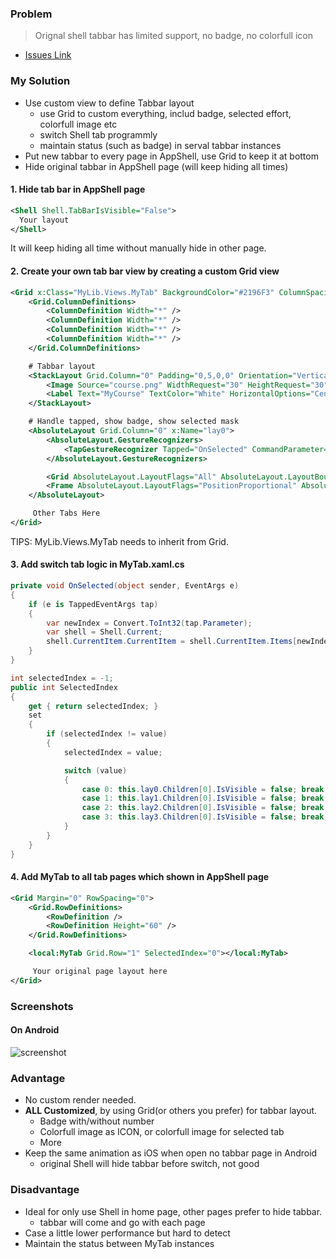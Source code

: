 ### Problem
> Orignal shell tabbar has limited support, no badge, no colorfull icon

- [Issues Link](https://github.com/xamarin/Xamarin.Forms/issues/6112)

### My Solution
- Use custom view to define Tabbar layout
  - use Grid to custom everything, includ badge, selected effort, colorfull image etc
  - switch Shell tab programmly
  - maintain status (such as badge) in serval tabbar instances
- Put new tabbar to every page in AppShell, use Grid to keep it at bottom
- Hide original tabbar in AppShell page (will keep hiding all times)

#### 1. Hide tab bar in AppShell page
``` xml
<Shell Shell.TabBarIsVisible="False">
  Your layout
</Shell>
```

It will keep hiding all time without manually hide in other page.

#### 2. Create your own tab bar view by creating a custom Grid view
``` xml
<Grid x:Class="MyLib.Views.MyTab" BackgroundColor="#2196F3" ColumnSpacing="0">
    <Grid.ColumnDefinitions>
        <ColumnDefinition Width="*" />
        <ColumnDefinition Width="*" />
        <ColumnDefinition Width="*" />
        <ColumnDefinition Width="*" />
    </Grid.ColumnDefinitions>

    # Tabbar layout
    <StackLayout Grid.Column="0" Padding="0,5,0,0" Orientation="Vertical">
        <Image Source="course.png" WidthRequest="30" HeightRequest="30"></Image>
        <Label Text="MyCourse" TextColor="White" HorizontalOptions="Center"></Label>
    </StackLayout>

    # Handle tapped, show badge, show selected mask
    <AbsoluteLayout Grid.Column="0" x:Name="lay0">
        <AbsoluteLayout.GestureRecognizers>
            <TapGestureRecognizer Tapped="OnSelected" CommandParameter="0"></TapGestureRecognizer>
        </AbsoluteLayout.GestureRecognizers>

        <Grid AbsoluteLayout.LayoutFlags="All" AbsoluteLayout.LayoutBounds="0,1,1,1" IsVisible="true" BackgroundColor="White" Opacity="0.2"></Grid>
        <Frame AbsoluteLayout.LayoutFlags="PositionProportional" AbsoluteLayout.LayoutBounds=".9,0.1,12,12" CornerRadius="6" BackgroundColor="#cf1322" Padding="0"></Frame>
    </AbsoluteLayout>

     Other Tabs Here
</Grid>
```
TIPS: MyLib.Views.MyTab needs to inherit from Grid.

#### 3. Add switch tab logic in MyTab.xaml.cs
``` c#
private void OnSelected(object sender, EventArgs e)
{
    if (e is TappedEventArgs tap)
    {
        var newIndex = Convert.ToInt32(tap.Parameter);
        var shell = Shell.Current;
        shell.CurrentItem.CurrentItem = shell.CurrentItem.Items[newIndex];
    }
}

int selectedIndex = -1;
public int SelectedIndex
{
    get { return selectedIndex; }
    set
    {
        if (selectedIndex != value)
        {
            selectedIndex = value;

            switch (value)
            {
                case 0: this.lay0.Children[0].IsVisible = false; break;
                case 1: this.lay1.Children[0].IsVisible = false; break;
                case 2: this.lay2.Children[0].IsVisible = false; break;
                case 3: this.lay3.Children[0].IsVisible = false; break;
            }
        }
    }
}

```

#### 4. Add MyTab to all tab pages which shown in AppShell page
``` xml
<Grid Margin="0" RowSpacing="0">
    <Grid.RowDefinitions>
        <RowDefinition />
        <RowDefinition Height="60" />
    </Grid.RowDefinitions>

    <local:MyTab Grid.Row="1" SelectedIndex="0"></local:MyTab>

     Your original page layout here
</Grid>
```

### Screenshots
#### On Android
![screenshot](https://user-images.githubusercontent.com/8391427/85477959-71e7c200-b60f-11ea-8afe-20005af3bdf6.gif)

### Advantage
- No custom render needed.
- **ALL Customized**, by using Grid(or others you prefer) for tabbar layout. 
  - Badge with/without number
  - Colorfull image as ICON, or colorfull image for selected tab
  - More
- Keep the same animation as iOS when open no tabbar page in Android
  - original Shell will hide tabbar before switch, not good

### Disadvantage
- Ideal for only use Shell in home page, other pages prefer to hide tabbar.
  - tabbar will come and go with each page
- Case a little lower performance but hard to detect
- Maintain the status between MyTab instances
